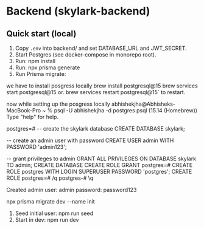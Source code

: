 # Backend (skylark-backend)

## Quick start (local)
1. Copy `.env` into backend/ and set DATABASE_URL and JWT_SECRET.
2. Start Postgres (see docker-compose in monorepo root).
3. Run: npm install
4. Run: npx prisma generate
5. Run Prisma migrate:

<!--  -->
we have to install posgress locally
brew install postgresql@15
brew services start postgresql@15
or.  brew services restart postgresql@15` to restart.

now while setting up the posgress locally
abhishekjha@Abhisheks-MacBook-Pro ~ % psql -U abhishekjha -d postgres
psql (15.14 (Homebrew))
Type "help" for help.

postgres=# -- create the skylark database
CREATE DATABASE skylark;

-- create an admin user with password
CREATE USER admin WITH PASSWORD 'admin123';

-- grant privileges to admin
GRANT ALL PRIVILEGES ON DATABASE skylark TO admin;
CREATE DATABASE
CREATE ROLE
GRANT
postgres=# CREATE ROLE postgres WITH LOGIN SUPERUSER PASSWORD 'postgres';
CREATE ROLE
postgres=# /q
postgres-# \q

<!-- this is for seed -->
Created admin user: admin password: password123


<!--  -->
   npx prisma migrate dev --name init
1. Seed initial user:
   npm run seed
2. Start in dev:
   npm run dev